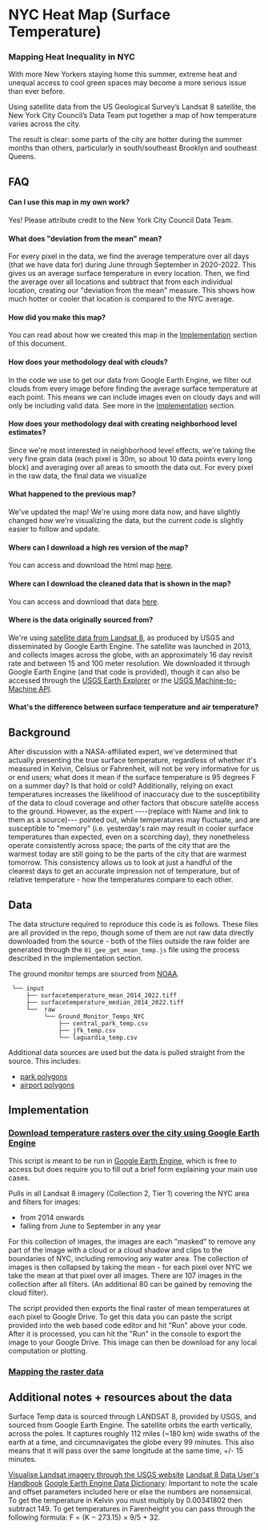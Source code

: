 # NYC Heat Map (Surface Temperature)

### Mapping Heat Inequality in NYC

With more New Yorkers staying home this summer, extreme heat and unequal access to cool green spaces may become a more serious issue than ever before.

Using satellite data from the US Geological Survey’s Landsat 8 satellite, the New York City Council’s Data Team put together a map of how temperature varies across the city.

The result is clear: some parts of the city are hotter during the summer months than others, particularly in south/southeast Brooklyn and southeast Queens. 

## FAQ

#### Can I use this map in my own work?

Yes! Please attribute credit to the New York City Council Data Team. 

#### What does "deviation from the mean" mean?

For every pixel in the data, we find the average temperature over all days (that we have data for) during June through September in 2020-2022. This gives us an average surface temperature in every location. Then, we find the average over all locations and subtract that from each individual location, creating our "deviation from the mean" measure. This shows how much hotter or cooler that location is compared to the NYC average. 

#### How did you make this map?

You can read about how we created this map in the [Implementation](#Implementation) section of this document.

#### How does your methodology deal with clouds?

In the code we use to get our data from Google Earth Engine, we filter out clouds from every image before finding the average surface temperature at each point. This means we can include images even on cloudy days and will only be including valid data. See more in the [Implementation](#Implementation) section.

#### How does your methodology deal with creating neighborhood level estimates?

Since we're most interested in neighborhood level effects, we're taking the very fine grain data (each pixel is 30m, so about 10 data points every long block) and averaging over all areas to smooth the data out. For every pixel in the raw data, the final data we visualize 

#### What happened to the previous map?

We've updated the map! We're using more data now, and have slightly changed how we're visualizing the data, but the current code is slightly easier to follow and update. 

#### Where can I download a high res version of the map?

You can access and download the html map [here](visuals/summer_heat_smoothed_deviation_raster.html).

#### Where can I download the cleaned data that is shown in the map?

You can access and download that data [here](data/input/surfacetemperature_mean_2014_2022.tiff).

#### Where is the data originally sourced from?

We're using [satellite data from Landsat 8](https://developers.google.com/earth-engine/datasets/catalog/LANDSAT_LC08_C02_T1_L2), as produced by USGS and disseminated by Google Earth Engine. The satellite was launched in 2013, and collects images across the globe, with an approximately 16 day revisit rate and between 15 and 100 meter resolution. We downloaded it through Google Earth Engine (and that code is provided), though it can also be accessed through the [USGS Earth Explorer](https://earthexplorer.usgs.gov/) or the [USGS Machine-to-Machine API](https://m2m.cr.usgs.gov/).
 
#### What's the difference between surface temperature and air temperature?



## Background

After discussion with a NASA-affiliated expert, we've determined that actually presenting the true surface temperature, regardless of whether it's measured in Kelvin, Celsius or Fahrenheit, will not be very informative for us or end users; what does it mean if the surface temperature is 95 degrees F on a summer day? Is that hold or cold? Additionally, relying on exact temperatures increases the likelihood of inaccuracy due to the susceptibility of the data to cloud coverage and other factors that obscure satelite access to the ground. However, as the expert ----(replace with Name and link to them as a source)--- pointed out, while temperatures may fluctuate, and are susceptible to "memory" (i.e. yesterday's rain may result in cooler surface temperatures than expected, even on a scorching day), they nonetheless operate consistently across space; the parts of the city that are the warmest today are still going to be the parts of the city that are warmest tomorrow. This consistency allows us to look at just a handful of the clearest days to get an accurate impression not of temperature, but of relative temperature - how the temperatures compare to each other.


## Data 

The data structure required to reproduce this code is as follows. These files are all provided in the repo, though some of them are not raw data directly downloaded from the source - both of the files outside the raw folder are generated through the `01_gee_get_mean_temp.js` file using the process described in the implementation section. 

The ground monitor temps are sourced from [NOAA](https://www.ncdc.noaa.gov/cdo-web/datatools/lcd).

```
 └── input
  	 ├── surfacetemperature_mean_2014_2022.tiff
  	 ├── surfacetemperature_median_2014_2022.tiff
  	 └──  raw
  	      └── Ground_Monitor_Temps_NYC
              ├── central_park_temp.csv 
              ├── jfk_temp.csv
              └── laguardia_temp.csv
```

Additional data sources are used but the data is pulled straight from the source. This includes: 

* [park polygons](https://data.cityofnewyork.us/City-Government/Airport-Polygon/xfhz-rhsk)
* [airport polygons](https://data.cityofnewyork.us/City-Government/Airport-Polygon/xfhz-rhsk)

## Implementation

### [Download temperature rasters over the city using Google Earth Engine](code/01_gee_get_mean_temp.js)

This script is meant to be run in [Google Earth Engine](https://code.earthengine.google.com/), which is free to access but does require you to fill out a brief form explaining your main use cases.  

Pulls in all Landsat 8 imagery (Collection 2, Tier 1) covering the NYC area and filters for images: 
* from 2014 onwards
* falling from June to September in any year

For this collection of images, the images are each "masked" to remove any part of the image with a cloud or a cloud shadow and clips to the boundaries of NYC, including removing any water area. The collection of images is then collapsed by taking the mean - for each pixel over NYC we take the mean at that pixel over all images. There are 107 images in the collection after all filters. (An additional 80 can be gained by removing the cloud filter).

The script provided then exports the final raster of mean temperatures at each pixel to Google Drive. To get this data you can paste the script provided into the web based code editor and hit "Run" above your code. After it is processed, you can hit the "Run" in the console to export the image to your Google Drive. This image can then be download for any local computation or plotting. 


### [Mapping the raster data](code/02_mapping_2020_2022_raster.R)


## Additional notes + resources about the data

Surface Temp data is sourced through LANDSAT 8, provided by USGS, and sourced from Google Earth Engine. The satellite orbits the earth vertically, across the poles. It captures roughly  112 miles (~180 km) wide swaths of the earth at a time, and circumnavigates the globe every 99 minutes. This also means that it will pass over the same longitude at the same time, +/- 15 minutes. 

[Visualise Landsat imagery through the USGS website](https://earthexplorer.usgs.gov/)
[Landsat 8 Data User's Handbook](https://prd-wret.s3-us-west-2.amazonaws.com/assets/palladium/production/atoms/files/LSDS-1574_L8_Data_Users_Handbook-v5.0.pdf)
[Google Earth Engine Data Dictionary](https://developers.google.com/earth-engine/datasets/catalog/LANDSAT_LC08_C02_T1_L2): Important to note the scale and offset parameters included here or else the numbers are nonsensical. To get the temperature in Kelvin you must multiply by 0.00341802 then subtract 149. To get temperatures in Farenheight you can pass through the following formula: F = (K − 273.15) × 9/5 + 32.

